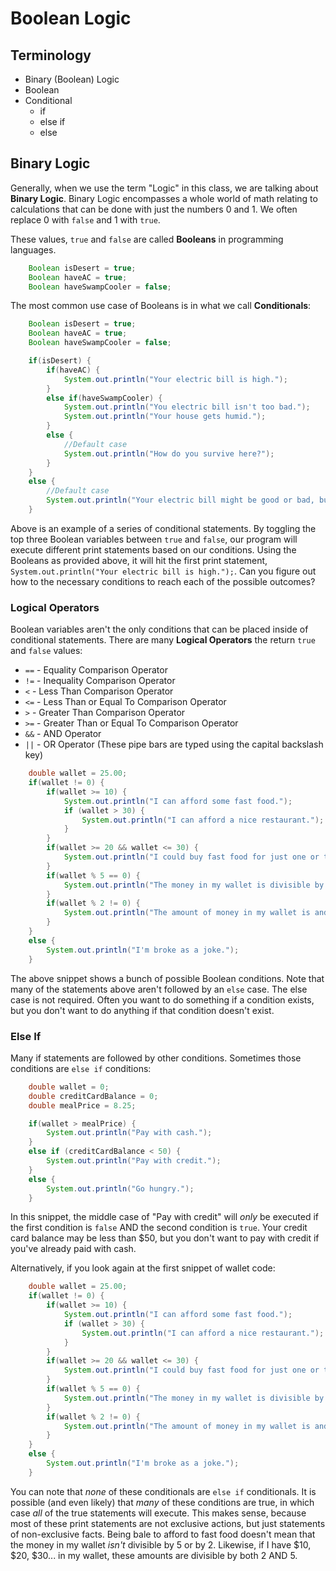 # Boolean Logic

## Terminology
* Binary (Boolean) Logic
* Boolean
* Conditional
    * if
    * else if
    * else

## Binary Logic
Generally, when we use the term "Logic" in this class, we are talking about **Binary Logic**. Binary Logic encompasses a whole world of math relating to calculations that can be done with just the numbers 0 and 1. We often replace 0 with ```false``` and 1 with ```true```.

These values, ```true``` and ```false``` are called **Booleans** in programming languages.

```java
    Boolean isDesert = true;
    Boolean haveAC = true;
    Boolean haveSwampCooler = false;
```

The most common use case of Booleans is in what we call **Conditionals**:

```java
    Boolean isDesert = true;
    Boolean haveAC = true;
    Boolean haveSwampCooler = false;

    if(isDesert) {
        if(haveAC) {
            System.out.println("Your electric bill is high.");
        }
        else if(haveSwampCooler) {
            System.out.println("You electric bill isn't too bad.");
            System.out.println("Your house gets humid.");
        }
        else {
            //Default case
            System.out.println("How do you survive here?");
        }
    }
    else {
        //Default case
        System.out.println("Your electric bill might be good or bad, but I'm not sure.")
    }
```

Above is an example of a series of conditional statements. By toggling the top three Boolean variables between ```true``` and ```false```, our program will execute different print statements based on our conditions. Using the Booleans as provided above, it will hit the first print statement, ```System.out.println("Your electric bill is high.");```. Can you figure out how to the necessary conditions to reach each of the possible outcomes?

### Logical Operators
Boolean variables aren't the only conditions that can be placed inside of conditional statements. There are many **Logical Operators** the return ```true``` and ```false``` values:

* ```==``` - Equality Comparison Operator
* ```!=``` - Inequality Comparison Operator
* ```<``` - Less Than Comparison Operator
* ```<=``` - Less Than or Equal To Comparison Operator
* ```>``` - Greater Than Comparison Operator
* ```>=``` - Greater Than or Equal To Comparison Operator
* ```&&``` - AND Operator
* ```||``` - OR Operator (These pipe bars are typed using the capital backslash key)

```java
    double wallet = 25.00;
    if(wallet != 0) {
        if(wallet >= 10) {
            System.out.println("I can afford some fast food.");
            if (wallet > 30) {
                System.out.println("I can afford a nice restaurant.");            
            }
        }
        if(wallet >= 20 && wallet <= 30) {
            System.out.println("I could buy fast food for just one or two friends.")            
        }
        if(wallet % 5 == 0) {
            System.out.println("The money in my wallet is divisible by 5.")
        }
        if(wallet % 2 != 0) {
            System.out.println("The amount of money in my wallet is and odd number.")
        }
    }
    else {
        System.out.println("I'm broke as a joke.");
    }
```

The above snippet shows a bunch of possible Boolean conditions. Note that many of the statements above aren't followed by an ```else``` case. The else case is not required. Often you want to do something if a condition exists, but you don't want to do anything if that condition doesn't exist.

### Else If
Many if statements are followed by other conditions. Sometimes those conditions are ```else if``` conditions:

```java
    double wallet = 0;
    double creditCardBalance = 0;
    double mealPrice = 8.25;

    if(wallet > mealPrice) {
        System.out.println("Pay with cash.");       
    }
    else if (creditCardBalance < 50) {
        System.out.println("Pay with credit.");
    }
    else {
        System.out.println("Go hungry.");
    }
```

In this snippet, the middle case of "Pay with credit" will _only_ be executed if the first condition is ```false``` AND the second condition is ```true```. Your credit card balance may be less than $50, but you don't want to pay with credit if you've already paid with cash.

Alternatively, if you look again at the first snippet of wallet code:

```java
    double wallet = 25.00;
    if(wallet != 0) {
        if(wallet >= 10) {
            System.out.println("I can afford some fast food.");
            if (wallet > 30) {
                System.out.println("I can afford a nice restaurant.");            
            }
        }
        if(wallet >= 20 && wallet <= 30) {
            System.out.println("I could buy fast food for just one or two friends.")            
        }
        if(wallet % 5 == 0) {
            System.out.println("The money in my wallet is divisible by 5.")
        }
        if(wallet % 2 != 0) {
            System.out.println("The amount of money in my wallet is and odd number.")
        }
    }
    else {
        System.out.println("I'm broke as a joke.");
    }
```

You can note that _none_ of these conditionals are ```else if``` conditionals. It is possible (and even likely) that _many_ of these conditions are true, in which case _all_ of the true statements will execute. This makes sense, because most of these print statements are not exclusive actions, but just statements of non-exclusive facts. Being bale to afford to fast food doesn't mean that the money in my wallet _isn't_ divisible by 5 or by 2. Likewise, if I have $10, $20, $30... in my wallet, these amounts are divisible by both 2 AND 5.